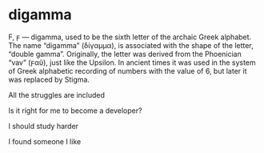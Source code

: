 # digamma

Ϝ, ϝ — digamma, used to be the sixth letter of the archaic Greek alphabet. The name “digamma” (δίγαμμα), is associated with the shape of the letter, “double gamma”. Originally, the letter was derived from the Phoenician “vav” (ϝαῦ), just like the Upsilon. In ancient times it was used in the system of Greek alphabetic recording of numbers with the value of 6, but later it was replaced by Stigma.

All the struggles are included

Is it right for me to become a developer?

I should study harder



I found someone I like